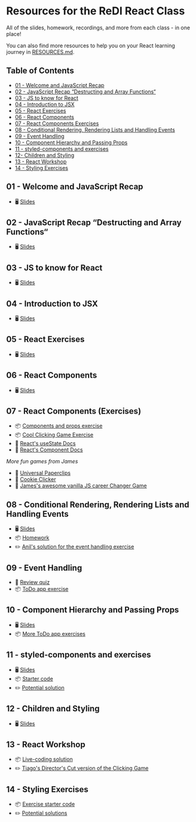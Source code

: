 # Resources for the ReDI React Class

All of the slides, homework, recordings, and more from each class - in one place! 

You can also find more resources to help you on your React learning journey in [RESOURCES.md](./RESOURCES.md).

## Table of Contents

- [01 - Welcome and JavaScript Recap](#01---welcome-and-javascript-recap)
- [02 - JavaScript Recap “Destructing and Array Functions“](#01---javascript-recap)
- [03 - JS to know for React](#03---workshop-js-to-know-for-react)
- [04 - Introduction to JSX](#04---introduction-to-jsx)
- [05 - React Exercises](#05---react-exercises)
- [06 - React Components](#06---react-components)
- [07 - React Components Exercises](#07---react-components-exercises)
- [08 - Conditional Rendering, Rendering Lists and Handling Events](#08---conditional-rendering-rendering-lists-and-handling-events)
- [09 - Event Handling](#09---event-handling)
- [10 - Component Hierarchy and Passing Props](#10---component-hierarchy-and-passing-props)
- [11 - styled-components and exercises](#11---styled-components-and-exercises)
- [12- Children and Styling](#12---children-and-styling)
- [13 - React Workshop](#13---react-workshop)
- [14 - Styling Exercises](#14---retro-and-styling-exercises)


## 01 - Welcome and JavaScript Recap

- 🖥  [Slides](https://docs.google.com/presentation/d/1XwpGyjgvvc6HPFbaBBRd7-KJzZWPC_umfSITtjXBpxA/edit?usp=sharing)

## 02 - JavaScript Recap “Destructing and Array Functions“

- 🖥  [Slides](https://docs.google.com/presentation/d/1XF720USwcoOC21d_g5ay5udiDDTiesRxFk3DY4WOIRY/edit?usp=sharing)

## 03 - JS to know for React

- 🖥  [Slides](https://docs.google.com/presentation/d/1AhF6nm7ajeL1jyT7RHQuZVqCoa-Ot6ktmg_NNxeZxNE/edit?usp=sharing)

## 04 - Introduction to JSX

- 🖥  [Slides](https://docs.google.com/presentation/d/1BpCE8WLG0LqJ0UAgh12pW9lHRk2Alhp4lJ5gqbGsIRk/edit?usp=sharing)

## 05 - React Exercises

- 🖥  [Slides](https://docs.google.com/presentation/d/1-gUv0hSUQ9n-FwIAzsyaR3p-iofNGkvXgQbgCdEpHUQ/edit?usp=sharing) 

## 06 - React Components

- 🖥  [Slides](https://docs.google.com/presentation/d/16IYvRmGNS7GM9FbgvtZDT3g2K1CLhXs3RbZyp-z4gCA/edit?usp=sharing)

## 07 - React Components (Exercises)

- 📦 [Components and props exercise](https://codesandbox.io/s/zoo-cards-mhgx8)
- 📦 [Cool Clicking Game Exercise](https://codesandbox.io/s/cool-clicking-game-exercise-3lrep?file=/src/App.js)
- 📝 [React's useState Docs](https://reactjs.org/docs/hooks-state.html)
- 📝 [React's Component Docs](https://reactjs.org/docs/components-and-props.html)

_More fun games from James_
- 📎 [Universal Paperclips](https://www.decisionproblem.com/paperclips/index2.html)
- 🍪 [Cookie Clicker](https://orteil.dashnet.org/cookieclicker/)
- 🍦 [James's awesome vanilla JS career Changer Game](https://codepen.io/crushford/pen/BMRpve)

## 08 - Conditional Rendering, Rendering Lists and Handling Events

- 🖥  [Slides](https://docs.google.com/presentation/d/1GMpCR-0vnPof_v0yCtqbCb_B5Z-WLfzWBS5ZAy8y6pU/edit?usp=sharing)
- 📦  [Homework](https://codesandbox.io/s/portfolio-skills-list-unnwl)
- ✏️ [Anil's solution for the event handling exercise](https://codesandbox.io/s/event-handlers-forked-yd1nd)

## 09 - Event Handling

- 🏁 [Review quiz](https://create.kahoot.it/share/js-react-quiz/04eace12-bb4a-4899-b420-ffad7c9b0fe3)
- 📦 [ToDo app exercise](https://codesandbox.io/s/redi-week-05-exercises-wplqq?file=/src/App.js)

## 10 - Component Hierarchy and Passing Props

- 🖥 [Slides](https://docs.google.com/presentation/d/101TpVsZUykt8QD1MUnl8TOyH9lLU0cYj4xVNlx2YrX0/edit?usp=sharing)
- 📦  [More ToDo app exercises](https://codesandbox.io/s/redi-week-05-exercises-forked-lb6bd?file=/src/ToDoApp.js)

## 11 - styled-components and exercises

- 🖥 [Slides](https://docs.google.com/presentation/d/1fVWXCzSjEmnHKieevsRMtgYj4cRyKAEYM1c6FCH3NYE/edit?usp=sharing)
- 📦 [Starter code](https://codesandbox.io/s/15ynf)
- ✏️ [Potential solution](https://codesandbox.io/s/redi-session-11-todo-solution-fwu3k)

## 12 - Children and Styling

- 🖥 [Slides](https://docs.google.com/presentation/d/1hHgqTIsCBiI7C676WYJMa6434b7Ogf_qUIntfJMA6EE/edit?usp=sharing)

## 13 - React Workshop

- 📦 [Live-coding solution](https://codesandbox.io/s/cool-clicking-game-exercise-forked-fj1g3)
- ✏️ [Tiago's Director's Cut version of the Clicking Game](https://codesandbox.io/s/cool-clicking-game-exercise-directors-cut-rifp0)


## 14 - Styling Exercises

- 📦 [Exercise starter code](https://codesandbox.io/s/p9qho)
- ✏️ [Potential solutions](https://codesandbox.io/s/ghrgo)
